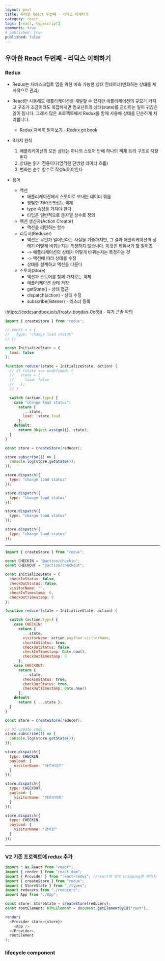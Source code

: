 ```yaml
---
layout: post
title: 우아한 React 두번째 - 리덕스 이해하기
category: react
tags: [react, typescript]
comments: true
# published: true
published: false
---
```


## 우아한 React 두번째 - 리덕스 이해하기

### Redux

* Redux는 자바스크립트 앱을 위한 예측 가능한 상태 컨테이너(변화하는 상태를 체계적으로 관리)
* React만 사용해도 애플리케이션을 개발할 수 있지만 애플리케이션의 규모가 커지고 구조가 조금이라도 복잡해지면 컴포넌트의 상태(state)를 관리하는 일이 귀찮은 일이 됩니다. 그래서 많은 프로젝트에서 Redux를 함께 사용해 상태를 단순하게 처리합니다.
  * <a href="https://lunit.gitbook.io/redux-in-korean/basics" target="_blank">Redux 자세히 알아보기 - Redux git book</a>

* 3가지 원칙
  1. 애플리케이션의 모든 상태는 하나의 스토어 안에 하나의 객체 트리 구조로 저장된다
  2. 상태는 읽기 전용이다(엄격한 단방향 데이터 흐름)
  3. 변화는 순수 함수로 작성되어야한다

* 용어
  * 액션
    * 애플리케이션에서 스토어로 보내는 데이터 묶음
    * 평범한 자바스크립트 객체
    * type 속성을 가져야 한다
    * 타입은 일반적으로 문자열 상수로 정의
  * 액션 생산자(Action Creator)
    * 액션을 리턴하는 함수
  * 리듀서(Reducer)
    * 액션은 무언가 일어난다는 사실을 기술하지만, 그 결과 애플리케이션의 상태가 어떻게 바뀌는지는 특정하지 않습니다. 이것은 리듀서가 할 일이죠
    * -> 애플리케이션의 상태가 어떻게 바뀌는지는 특정하는 것
    * -> 액션에 따라 상태를 수정
    * 상태를 설계하고 액션을 다룬다
  * 스토어(Store)
    * 액션과 스토어를 함께 가져오는 객체
    * 애플리케이션 상태 저장
    * getState() - 상태 접근
    * dispatch(action) - 상태 수정
    * subscribe(listener) - 리스너 등록

(https://codesandbox.io/s/frosty-bogdan-0of8l) - 여기 콘솔 확인

```js
import { createStore } from "redux";

// const x = {
//   type: "change load status"
// };

const InitializeState = {
  load: false
};

function reducer(state = InitializeState, action) {
  // if (state === undefined) {
  //   state = {
  //     load: false
  //   };
  // }

  switch (action.type) {
    case "change load status":
      return {
        ...state,
        load: !state.load
      };
    default:
      return Object.assign({}, state);
  }
}

const store = createStore(reducer);

store.subscribe(() => {
  console.log(store.getState());
});

store.dispatch({
  type: "change load status"
});

store.dispatch({
  type: "change load status"
});

store.dispatch({
  type: "change load status"
});

store.dispatch({
  type: "change load status"
});
```

---

```js
import { createStore } from "redux";

const CHECKIN = "@action/checkin";
const CHECKOUT = "@action/checkout";

const InitializeState = {
  checkInStatus: false,
  checkOutStatus: false,
  visitorName: "",
  checkInTimestamp: 0,
  checkOutTimestamp: 0
};

function reducer(state = InitializeState, action) {

  switch (action.type) {
    case CHECKIN:
      return {
        ...state,
        visitorName: action.payload.visitorName,
        checkInStatus: true,
        checkOutStatus: false,
        checkInTimestamp: Date.now(),
        checkOutTimestamp: 0
      };
    case CHECKOUT:
      return {
        ...state,
        checkInStatus: true,
        checkOutStatus: true,
        checkOutTimestamp: Date.now()
      };
    default:
      return { ...state };
  }
}

const store = createStore(reducer);

// UI update code
store.subscribe(() => {
  console.log(store.getState());
});

store.dispatch({
  type: CHECKIN,
  payload: {
    visitorName: "아르바이트"
  }
});

store.dispatch({
  type: CHECKOUT,
  payload: {
    visitorName: "아르바이트"
  }
});

store.dispatch({
  type: CHECKIN,
  payload: {
    visitorName: "강석진"
  }
});
```

---

### V2 기존 프로젝트에 redux 추가

```js
import * as React from "react";
import { render } from "react-dom";
import { Provider } from "react-redux"; //react에 맞게 wrapping한 패키지
import { createStore } from "redux";
import { StoreState } from "./types";
import reducers from "./reducers";
import App from "./App";

const store: StoreState = createStore(reducers);
const rootElement: HTMLElement = document.getElementById("root");

render(
  <Provider store={store}>
    <App />
  </Provider>,
  rootElement
);
```

### lifecycle component

